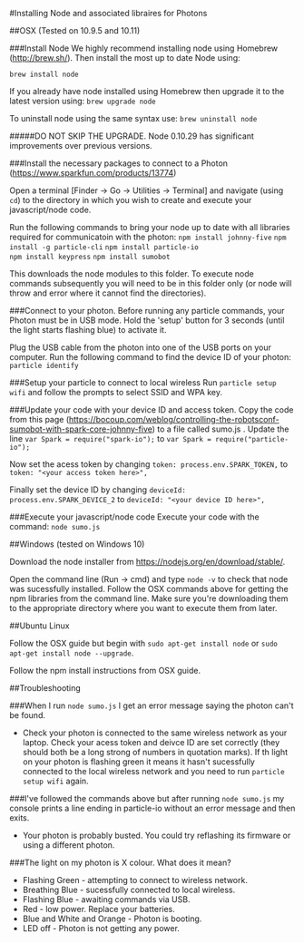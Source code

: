 #Installing Node and associated libraires for Photons

##OSX (Tested on 10.9.5 and 10.11)

###Install Node
We highly recommend installing node using Homebrew (http://brew.sh/).
Then install the most up to date Node using:

```brew install node```

If you already have node installed using Homebrew then upgrade it to the latest version using:
```brew upgrade node```

To uninstall node using the same syntax use:
```brew uninstall node```

#####DO NOT SKIP THE UPGRADE. Node 0.10.29 has significant improvements over previous versions.

###Install the necessary packages to connect to a Photon (https://www.sparkfun.com/products/13774)

Open a terminal [Finder -> Go -> Utilities -> Terminal] and navigate (using ```cd```) to the directory in which you wish to create and execute your javascript/node code.

Run the following commands to bring your node up to date with all libraries required for communicatoin with the photon:
```npm install johnny-five```
```npm install -g particle-cli```
```npm install particle-io```    
```npm install keypress```
```npm install sumobot```

This downloads the node modules to this folder. To execute node commands subsequently you will need to be in this folder only (or node will throw and error where it cannot find the directories).

###Connect to your photon.
Before running any particle commands, your Photon must be in USB mode. Hold the 'setup' button for 3 seconds (until the light starts flashing blue) to activate it.

Plug the USB cable from the photon into one of the USB ports on your computer. Run the following command to find the device ID of your photon:
```particle identify```

###Setup your particle to connect to local wireless
Run ```particle setup wifi``` and follow the prompts to select SSID and WPA key.

###Update your code with your device ID and access token.
Copy the code from this page (https://bocoup.com/weblog/controlling-the-robotsconf-sumobot-with-spark-core-johnny-five) to a file called sumo.js .
Update the line ```var Spark = require("spark-io");``` to ```var Spark = require("particle-io");```

Now set the acess token by changing ```token: process.env.SPARK_TOKEN,``` to ```token: "<your access token here>",```

Finally set the device ID by changing ```deviceId: process.env.SPARK_DEVICE_2``` to ```deviceId: "<your device ID here>",```

###Execute your javascript/node code
Execute your code with the command:
```node sumo.js```

##Windows (tested on Windows 10) 

Download the node installer from https://nodejs.org/en/download/stable/.

Open the command line (Run -> cmd) and type ```node -v``` to check that node was sucessfully installed.
Follow the OSX commands above for getting the npm libraries from the command line.
Make sure you're downloading them to the appropriate directory where you want to execute them from later.

##Ubuntu Linux

Follow the OSX guide but begin with
```sudo apt-get install node``` or ```sudo apt-get install node --upgrade```. 

Follow the npm install instructions from OSX guide.


##Troubleshooting

###When I run ```node sumo.js``` I get an error message saying the photon can't be found.
- Check your photon is connected to the same wireless network as your laptop. Check your acess token and deivce ID are set correctly (they should both be a long strong of numbers in quotation marks). If th light on your photon is flashing green it means it hasn't sucessfully connected to the local wireless network and you need to run ```particle setup wifi``` again.

###I've followed the commands above but after running ```node sumo.js``` my console prints a line ending in particle-io without an error message and then exits.
- Your photon is probably busted. You could try reflashing its firmware or using a different photon. 

###The light on my photon is X colour. What does it mean?
- Flashing Green - attempting to connect to  wireless network.
- Breathing Blue - sucessfully connected to local wireless.
- Flashing Blue - awaiting commands via USB.
- Red - low power. Replace your batteries.
- Blue and White and Orange - Photon is booting.
- LED off - Photon is not getting any power.

